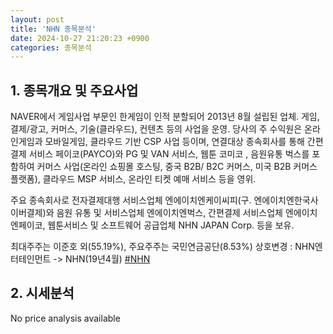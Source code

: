 ```yaml
---
layout: post
title: 'NHN 종목분석'
date: 2024-10-27 21:20:23 +0900
categories: 종목분석
---
```


## 1. 종목개요 및 주요사업

NAVER에서 게임사업 부문인 한게임이 인적 분할되어 2013년 8월 설립된 업체. 게임, 결제/광고, 커머스, 기술(클라우드), 컨텐츠 등의 사업을 운영. 당사의 주 수익원은 온라인게임과 모바일게임, 클라우드 기반 CSP 사업 등이며, 연결대상 종속회사를 통해 간편결제 서비스 페이코(PAYCO)와 PG 및 VAN 서비스, 웹툰 코미코 , 음원유통 벅스를 포함하여 커머스 사업(온라인 쇼핑몰 호스팅, 중국 B2B/ B2C 커머스, 미국 B2B 커머스 플랫폼), 클라우드 MSP 서비스, 온라인 티켓 예매 서비스 등을 영위.

주요 종속회사로 전자결제대행 서비스업체 엔에이치엔케이씨피(구. 엔에이치엔한국사이버결제)와 음원 유통 및 서비스업체 엔에이치엔벅스, 간편결제 서비스업체 엔에이치엔페이코, 웹툰서비스 및 소프트웨어 공급업체 NHN JAPAN Corp. 등을 보유.

최대주주는 이준호 외(55.19%), 주요주주는 국민연금공단(8.53%) 상호변경 : NHN엔터테인먼트 -> NHN(19년4월)
[#NHN](#)

## 2. 시세분석

No price analysis available
